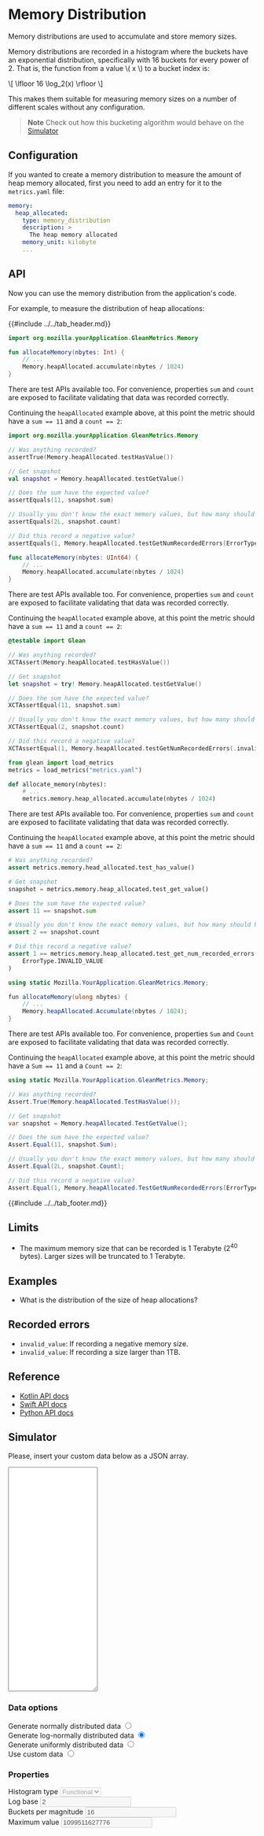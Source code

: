 # Memory Distribution

Memory distributions are used to accumulate and store memory sizes.

Memory distributions are recorded in a histogram where the buckets have an exponential distribution, specifically with 16 buckets for every power of 2.
That is, the function from a value \\( x \\) to a bucket index is:

\\[ \lfloor 16 \log_2(x) \rfloor \\]

This makes them suitable for measuring memory sizes on a number of different scales without any configuration.

> **Note** Check out how this bucketing algorithm would behave on the [Simulator](#simulator)

## Configuration

If you wanted to create a memory distribution to measure the amount of heap memory allocated, first you need to add an entry for it to the `metrics.yaml` file:

```YAML
memory:
  heap_allocated:
    type: memory_distribution
    description: >
      The heap memory allocated
    memory_unit: kilobyte
    ...
```

## API

Now you can use the memory distribution from the application's code.

For example, to measure the distribution of heap allocations:

{{#include ../../tab_header.md}}

<div data-lang="Kotlin" class="tab">

```Kotlin
import org.mozilla.yourApplication.GleanMetrics.Memory

fun allocateMemory(nbytes: Int) {
    // ...
    Memory.heapAllocated.accumulate(nbytes / 1024)
}
```

There are test APIs available too.  For convenience, properties `sum` and `count` are exposed to facilitate validating that data was recorded correctly.

Continuing the `heapAllocated` example above, at this point the metric should have a `sum == 11` and a `count == 2`:

```Kotlin
import org.mozilla.yourApplication.GleanMetrics.Memory

// Was anything recorded?
assertTrue(Memory.heapAllocated.testHasValue())

// Get snapshot
val snapshot = Memory.heapAllocated.testGetValue()

// Does the sum have the expected value?
assertEquals(11, snapshot.sum)

// Usually you don't know the exact memory values, but how many should have been recorded.
assertEquals(2L, snapshot.count)

// Did this record a negative value?
assertEquals(1, Memory.heapAllocated.testGetNumRecordedErrors(ErrorType.InvalidValue))
```

</div>

<div data-lang="Swift" class="tab">

```Swift
func allocateMemory(nbytes: UInt64) {
    // ...
    Memory.heapAllocated.accumulate(nbytes / 1024)
}
```

There are test APIs available too.  For convenience, properties `sum` and `count` are exposed to facilitate validating that data was recorded correctly.

Continuing the `heapAllocated` example above, at this point the metric should have a `sum == 11` and a `count == 2`:

```Swift
@testable import Glean

// Was anything recorded?
XCTAssert(Memory.heapAllocated.testHasValue())

// Get snapshot
let snapshot = try! Memory.heapAllocated.testGetValue()

// Does the sum have the expected value?
XCTAssertEqual(11, snapshot.sum)

// Usually you don't know the exact memory values, but how many should have been recorded.
XCTAssertEqual(2, snapshot.count)

// Did this record a negative value?
XCTAssertEqual(1, Memory.heapAllocated.testGetNumRecordedErrors(.invalidValue))
```

</div>

<div data-lang="Python" class="tab">

```Python
from glean import load_metrics
metrics = load_metrics("metrics.yaml")

def allocate_memory(nbytes):
    # ...
    metrics.memory.heap_allocated.accumulate(nbytes / 1024)
```

There are test APIs available too.  For convenience, properties `sum` and `count` are exposed to facilitate validating that data was recorded correctly.

Continuing the `heapAllocated` example above, at this point the metric should have a `sum == 11` and a `count == 2`:

```Python
# Was anything recorded?
assert metrics.memory.head_allocated.test_has_value()

# Get snapshot
snapshot = metrics.memory.heap_allocated.test_get_value()

# Does the sum have the expected value?
assert 11 == snapshot.sum

# Usually you don't know the exact memory values, but how many should have been recorded.
assert 2 == snapshot.count

# Did this record a negative value?
assert 1 == metrics.memory.heap_allocated.test_get_num_recorded_errors(
    ErrorType.INVALID_VALUE
)
```

</div>

<div data-lang="C#" class="tab">

```C#
using static Mozilla.YourApplication.GleanMetrics.Memory;

fun allocateMemory(ulong nbytes) {
    // ...
    Memory.heapAllocated.Accumulate(nbytes / 1024);
}
```

There are test APIs available too.  For convenience, properties `Sum` and `Count` are exposed to facilitate validating that data was recorded correctly.

Continuing the `heapAllocated` example above, at this point the metric should have a `Sum == 11` and a `Count == 2`:

```C#
using static Mozilla.YourApplication.GleanMetrics.Memory;

// Was anything recorded?
Assert.True(Memory.heapAllocated.TestHasValue());

// Get snapshot
var snapshot = Memory.heapAllocated.TestGetValue();

// Does the sum have the expected value?
Assert.Equal(11, snapshot.Sum);

// Usually you don't know the exact memory values, but how many should have been recorded.
Assert.Equal(2L, snapshot.Count);

// Did this record a negative value?
Assert.Equal(1, Memory.heapAllocated.TestGetNumRecordedErrors(ErrorType.InvalidValue));
```

</div>

{{#include ../../tab_footer.md}}

## Limits

* The maximum memory size that can be recorded is 1 Terabyte (2<sup>40</sup> bytes). Larger sizes will be truncated to 1 Terabyte.

## Examples

* What is the distribution of the size of heap allocations?

## Recorded errors

* `invalid_value`: If recording a negative memory size.
* `invalid_value`: If recording a size larger than 1TB.

## Reference

* [Kotlin API docs](../../../javadoc/glean/mozilla.telemetry.glean.private/-memory-distribution-metric-type/index.html)
* [Swift API docs](../../../swift/Classes/MemoryDistributionMetricType.html)
* [Python API docs](../../../python/glean/metrics/timing_distribution.html)

## Simulator

<div id="custom-data-modal-overlay">
    <div id="custom-data-modal">
        <p>Please, insert your custom data below as a JSON array.</p>
        <textarea rows="30"></textarea>
    </div>
</div>

<div id="simulator-container">
    <div id="histogram-chart-container">
        <div id="histogram-chart"></div>
    </div>
    <div id="data-options">
        <h3>Data options</h3>
        <div class="input-group">
            <label for="normally-distributed">Generate normally distributed data</label>
            <input name="data-options" value="normally-distributed" id="normally-distributed" type="radio" />
        </div>
        <div class="input-group">
            <label for="log-normally-distributed">Generate log-normally distributed data</label>
            <input name="data-options" value="log-normally-distributed" id="log-normally-distributed" type="radio" checked />
        </div>
        <div class="input-group">
            <label for="uniformly-distributed">Generate uniformly distributed data</label>
            <input name="data-options" value="uniformly-distributed" id="uniformly-distributed" type="radio" />
        </div>
        <div class="input-group" id="custom-data-input-group">
            <label for="custom">Use custom data</label>
            <input name="data-options" value="custom" id="custom" type="radio" />
        </div>
    </div>
    <div id="histogram-props" class="hide">
        <h3>Properties</h3>
        <div class="input-group">
            <label for="kind">Histogram type</label>
            <select id="kind" name="kind" disabled>
                <option value="functional" selected>Functional</option>
            </select>
        </div>
        <div class="input-group">
            <label for="log-base">Log base</label>
            <input id="log-base" name="log-base" type="number" value="2" disabled />
        </div>
        <div class="input-group">
            <label for="buckets-per-magnitude">Buckets per magnitude</label>
            <input id="buckets-per-magnitude" name="buckets-per-magnitude" type="number" value="16" disabled />
        </div>
        <div class="input-group">
            <label for="maximum-value">Maximum value</label>
            <input id="maximum-value" name="maximum-value" type="number" value="1099511627776" disabled />
        </div>
    </div>
</div>
